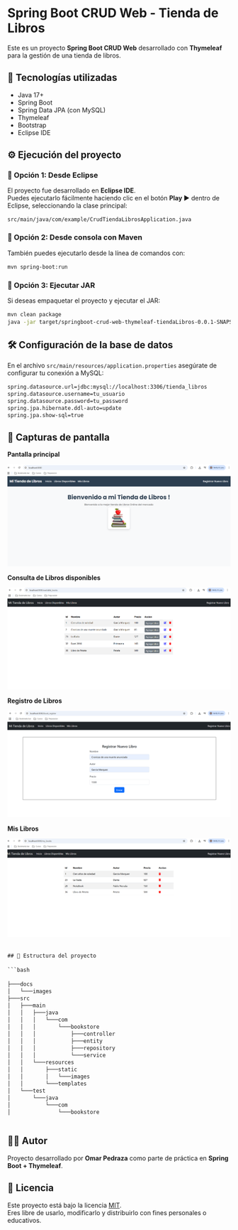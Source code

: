 # Spring Boot CRUD Web - Tienda de Libros

Este es un proyecto **Spring Boot CRUD Web** desarrollado con **Thymeleaf** para la gestión de una tienda de libros.

## 🚀 Tecnologías utilizadas
- Java 17+
- Spring Boot
- Spring Data JPA (con MySQL)
- Thymeleaf
- Bootstrap
- Eclipse IDE

## ⚙️ Ejecución del proyecto

### 🔹 Opción 1: Desde Eclipse
El proyecto fue desarrollado en **Eclipse IDE**.  
Puedes ejecutarlo fácilmente haciendo clic en el botón **Play ▶️** dentro de Eclipse, seleccionando la clase principal:

```
src/main/java/com/example/CrudTiendaLibrosApplication.java
```

### 🔹 Opción 2: Desde consola con Maven
También puedes ejecutarlo desde la línea de comandos con:

```bash
mvn spring-boot:run
```

### 🔹 Opción 3: Ejecutar JAR
Si deseas empaquetar el proyecto y ejecutar el JAR:

```bash
mvn clean package
java -jar target/springboot-crud-web-thymeleaf-tiendaLibros-0.0.1-SNAPSHOT.jar
```

## 🛠 Configuración de la base de datos
En el archivo `src/main/resources/application.properties` asegúrate de configurar tu conexión a MySQL:

```properties
spring.datasource.url=jdbc:mysql://localhost:3306/tienda_libros
spring.datasource.username=tu_usuario
spring.datasource.password=tu_password
spring.jpa.hibernate.ddl-auto=update
spring.jpa.show-sql=true
```

## 📸 Capturas de pantalla

**Pantalla principal**

![inicio](https://raw.githubusercontent.com/omarpedraza1979/springboot-crud-web-thymeleaf-tiendaLibros/main/docs/images/inicial.png)

**Consulta de Libros disponibles**

![Libros Disponibles](https://raw.githubusercontent.com/omarpedraza1979/springboot-crud-web-thymeleaf-tiendaLibros/main/docs/images/LibrosDisponibles.png)

**Registro de Libros**

![Registrar Libros](https://raw.githubusercontent.com/omarpedraza1979/springboot-crud-web-thymeleaf-tiendaLibros/main/docs/images/RegistrarLibro.png)

**Mis Libros**

![Mis Libros](https://raw.githubusercontent.com/omarpedraza1979/springboot-crud-web-thymeleaf-tiendaLibros/main/docs/images/MisLibros.png)


```

## 📂 Estructura del proyecto

```bash

├───docs
│   └───images
├───src
│   ├───main
│   │   ├───java
│   │   │   └───com
│   │   │       └───bookstore
│   │   │           ├───controller
│   │   │           ├───entity
│   │   │           ├───repository
│   │   │           └───service
│   │   └───resources
│   │       ├───static
│   │       │   └───images
│   │       └───templates
│   └───test
│       └───java
│           └───com
│               └───bookstore


```

## 👨‍💻 Autor
Proyecto desarrollado por **Omar Pedraza** como parte de práctica en **Spring Boot + Thymeleaf**.

## 📜 Licencia
Este proyecto está bajo la licencia [MIT](LICENSE).  
Eres libre de usarlo, modificarlo y distribuirlo con fines personales o educativos.
